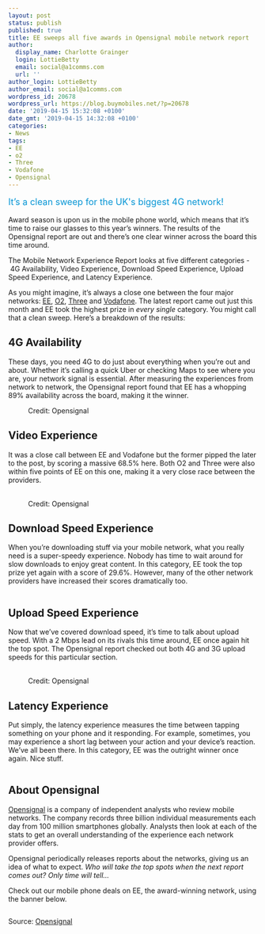 ```yaml
---
layout: post
status: publish
published: true
title: EE sweeps all five awards in Opensignal mobile network report
author:
  display_name: Charlotte Grainger
  login: LottieBetty
  email: social@a1comms.com
  url: ''
author_login: LottieBetty
author_email: social@a1comms.com
wordpress_id: 20678
wordpress_url: https://blog.buymobiles.net/?p=20678
date: '2019-04-15 15:32:08 +0100'
date_gmt: '2019-04-15 14:32:08 +0100'
categories:
- News
tags:
- EE
- o2
- Three
- Vodafone
- Opensignal
---
```

<p><!-- wp:paragraph --></p>
<p><span class="postStandFirst" style="color: #0896d5; line-height: 26px; font-size: 18px;">It&rsquo;s a clean sweep for the UK's biggest 4G network!</span></p>
<p><!-- /wp:paragraph --></p>
<p><!-- wp:paragraph --></p>
<p>Award season is upon us in the mobile phone world, which means that it&rsquo;s time to raise our glasses to this year&rsquo;s winners. The results of the Opensignal report are out and there&rsquo;s one clear winner across the board this time around.</p>
<p><!-- /wp:paragraph --></p>
<p><!-- wp:paragraph --></p>
<p>The Mobile Network Experience Report looks at five different categories -&nbsp;4G Availability, Video Experience, Download Speed Experience, Upload Speed Experience, and Latency Experience.</p>
<p><!-- /wp:paragraph --></p>
<p><!-- wp:paragraph --></p>
<p>As you might imagine, it&rsquo;s always a close one between the four major networks: <a href="https://www.buymobiles.net/ee">EE</a>, <a href="https://www.buymobiles.net/o2">O2</a>, <a rel="noreferrer noopener" aria-label="Three (opens in a new tab)" href="https://www.buymobiles.net/ee" target="_blank">Three</a> and <a href="https://www.buymobiles.net/vodafone" target="_blank" rel="noreferrer noopener" aria-label="Vodafone (opens in a new tab)">Vodafone</a>. The latest report came out just this month and EE took the highest prize in <em>every single</em> category. You might call that a clean sweep. Here&rsquo;s a breakdown of the results:</p>
<p><!-- /wp:paragraph --></p>
<p><!-- wp:heading --></p>
<h2>4G Availability</h2>
<p><!-- /wp:heading --></p>
<p><!-- wp:paragraph --></p>
<p>These days, you need 4G to do just about everything when you&rsquo;re out and about. Whether it&rsquo;s calling a quick Uber or checking Maps to see where you are, your network signal is essential. After measuring the experiences from network to network, the Opensignal report found that EE has a whopping 89% availability across the board, making it the winner.</p>
<p><!-- /wp:paragraph --></p>
<p><!-- wp:image {"id":20683} --></p>
<figure class="wp-block-image"><img src="https://storage.googleapis.com/a1comms-blog-buymobiles/1/2019/04/opensignal-4g-availibility-1024x272.png" alt="" class="wp-image-20683"/><br />
<figcaption>Credit: Opensignal</figcaption>
</figure>
<p><!-- /wp:image --></p>
<p><!-- wp:heading --></p>
<h2>Video Experience</h2>
<p><!-- /wp:heading --></p>
<p><!-- wp:paragraph --></p>
<p>It was a close call between EE and Vodafone but the former pipped the later to the post, by scoring a massive 68.5% here. Both O2 and Three were also within five points of EE on this one, making it a very close race between the providers.</p>
<p><!-- /wp:paragraph --></p>
<p><!-- wp:image {"id":20684} --></p>
<figure class="wp-block-image"><img src="https://storage.googleapis.com/a1comms-blog-buymobiles/1/2019/04/opensignal-video-experience-1024x272.png" alt="" class="wp-image-20684"/><br />
<figcaption> <br>Credit: Opensignal</figcaption>
</figure>
<p><!-- /wp:image --></p>
<p><!-- wp:heading --></p>
<h2>Download Speed Experience</h2>
<p><!-- /wp:heading --></p>
<p><!-- wp:paragraph --></p>
<p>When you&rsquo;re downloading stuff via your mobile network, what you really need is a super-speedy experience. Nobody has time to wait around for slow downloads to enjoy great content. In this category, EE took the top prize yet again with a score of 29.6%. However, many of the other network providers have increased their scores dramatically too.</p>
<p><!-- /wp:paragraph --></p>
<p><!-- wp:image {"id":20685} --></p>
<figure class="wp-block-image"><img src="https://storage.googleapis.com/a1comms-blog-buymobiles/1/2019/04/openreach-download-experience-1024x272.png" alt="" class="wp-image-20685"/></figure>
<p><!-- /wp:image --></p>
<p><!-- wp:heading --></p>
<h2>Upload Speed Experience</h2>
<p><!-- /wp:heading --></p>
<p><!-- wp:paragraph --></p>
<p>Now that we&rsquo;ve covered download speed, it&rsquo;s time to talk about upload speed. With a 2 Mbps lead on its rivals this time around, EE once again hit the top spot. The Opensignal report checked out both 4G and 3G upload speeds for this particular section.</p>
<p><!-- /wp:paragraph --></p>
<p><!-- wp:image {"id":20686} --></p>
<figure class="wp-block-image"><img src="https://storage.googleapis.com/a1comms-blog-buymobiles/1/2019/04/opensignal-upload-speed-1024x272.png" alt="" class="wp-image-20686"/><br />
<figcaption> <br>Credit: Opensignal</figcaption>
</figure>
<p><!-- /wp:image --></p>
<p><!-- wp:heading --></p>
<h2>Latency Experience</h2>
<p><!-- /wp:heading --></p>
<p><!-- wp:paragraph --></p>
<p>Put simply, the latency experience measures the time between tapping something on your phone and it responding. For example, sometimes, you may experience a short lag between your action and your device&rsquo;s reaction. We&rsquo;ve all been there. In this category, EE was the outright winner once again. Nice stuff.</p>
<p><!-- /wp:paragraph --></p>
<p><!-- wp:image {"id":20682} --></p>
<figure class="wp-block-image"><img src="https://storage.googleapis.com/a1comms-blog-buymobiles/1/2019/04/latency-experience-1024x272.png" alt="" class="wp-image-20682"/></figure>
<p><!-- /wp:image --></p>
<p><!-- wp:heading --></p>
<h2>About Opensignal</h2>
<p><!-- /wp:heading --></p>
<p><!-- wp:paragraph --></p>
<p><a href="https://www.opensignal.com/reports/2019/04/uk/mobile-network-experience">Opensignal</a> is a company of independent analysts who review mobile networks. The company records three billion individual measurements each day from 100 million smartphones globally. Analysts then look at each of the stats to get an overall understanding of the experience each network provider offers.</p>
<p><!-- /wp:paragraph --></p>
<p><!-- wp:paragraph --></p>
<p>Opensignal periodically releases reports about the networks, giving us an idea of what to expect. <em>Who will take the top spots when the next report comes out? Only time will tell&hellip; </em></p>
<p><!-- /wp:paragraph --></p>
<p><!-- wp:paragraph --></p>
<p>Check out our mobile phone deals on EE, the award-winning network, using the banner below.</p>
<p><!-- /wp:paragraph --></p>
<p><!-- wp:image {"id":20421,"linkDestination":"custom"} --></p>
<figure class="wp-block-image"><a href="https://www.buymobiles.net/ee" target="_blank" rel="noreferrer noopener"><img src="https://storage.googleapis.com/a1comms-blog-buymobiles/1/2019/03/ee-deals.jpg" alt="" class="wp-image-20421"/></a></figure>
<p><!-- /wp:image --></p>
<p><!-- wp:paragraph --></p>
<p>Source: <a href="https://www.opensignal.com/reports/2019/04/uk/mobile-network-experience">Opensignal</a></p>
<p><!-- /wp:paragraph --></p>
